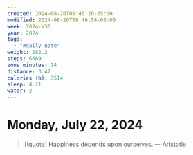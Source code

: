 ```yaml
---
created: 2024-08-20T09:46:20-05:00
modified: 2024-08-20T09:46:54-05:00
week: 2024-W30
year: 2024
tags:
  - "#daily-note"
weight: 282.2
steps: 6669
zone minutes: 14
distance: 3.47
calories (b): 3514
sleep: 4.21
water: 2
---
```

# Monday, July 22, 2024

> [!quote] Happiness depends upon ourselves.
> — Aristotle
